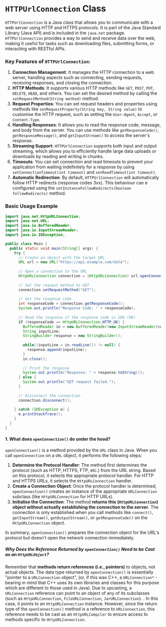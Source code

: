 # `HTTPUrlConnection` Class

`HTTPUrlConnection` is a Java class that allows you to communicate with a web server using HTTP and HTTPS protocols. It is part of the Java Standard Library (Java API) and is included in the `java.net` package. `HTTPUrlConnection` provides a way to send and receive data over the web, making it useful for tasks such as downloading files, submitting forms, or interacting with RESTful APIs.

### Key Features of `HTTPUrlConnection`:

1. **Connection Management**: It manages the HTTP connection to a web server, handling aspects such as connecting, sending requests, receiving responses, and closing the connection.
2. **HTTP Methods**: It supports various HTTP methods like `GET`, `POST`, `PUT`, `DELETE`, `HEAD`, and others. You can set the desired method by calling the `setRequestMethod(String method)` method.
3. **Request Properties**: You can set request headers and properties using methods like `setRequestProperty(String key, String value)` to customise the HTTP request, such as setting the `User-Agent`, `Accept`, or `Content-Type`.
4. **Handling Responses**: It allows you to read the response code, message, and body from the server. You can use methods like `getResponseCode()`, `getResponseMessage()`, and `getInputStream()` to access the server's response.
5. **Streaming Support**: `HTTPUrlConnection` supports both input and output streaming, which allows you to efficiently handle large data uploads or downloads by reading and writing in chunks.
6. **Timeouts**: You can set connection and read timeouts to prevent your application from waiting indefinitely for a response by using `setConnectionTimeout(int timeout)` and `setReadTimeout(int timeout)`.
7. **Automatic Redirection**: By default, `HTTPUrlConnection` will automatically follow HTTP redirects (response codes 3xx). This behaviour can e configured using the `setInstanceFollowRedirects(boolean followRedirects)` method.

### Basic Usage Example

```java
import java.net.HttpURLConnection;
import java.net.URL;
import java.io.BufferedReader;
import java.io.InputStreamReader;
import java.io.IOException;

public class Main {
  public static void main(String[] args) {
    try {
      // Create an object with the target URL
      URL url = new URL("https://api.example.com/data");
      
      // Open a connection to the URL
      HttpURLConnection connection = (HttpURLConnection) url.openConnection();
      
      // Set the request method to GET
      connection.setRequestMethod("GET");
      
      // Get the response code
      int responseCode = connection.getResponseCode();
      System.out.println("Response Code: " + responseCode);
      
      // Read the response if the response code is 200 (OK)
      if (responseCode == HttpURLConnection.HTTP_OK) {
        BufferedReader in = new BufferedReader(new InputStreamReader(connection.getInputStream()));
        String inputLine;
        StringBuilder response = new StringBuilder();
        
        while((inputLine = in.readLine()) != null) {
          response.append(inputLine);
        }
        in.close();
        
        // Print the response
        System.out.println("Response: " + response.toString());
      } else {
        System.out.println("GET request failed.");
      }
      
      // Disconnect the connection
      connection.disconnect();
      
    } catch (IOException e) {
      e.printStackTrace();
    }
  }
}
```



#### 1. What does `openConnection()` do under the hood?

`openConnection()` is a method provided by the `URL` class in Java. When you call `openConnection` on a `URL` object, it performs the following steps:

1. **Determine the Protocol Handler**: The method first determines the protocol (such as HTTP, HTTPS, FTP, etc.) from the URL string. Based on this protocol, it selects the appropriate protocol handler. For HTTP and HTTPS URLs, it selects the `HttpURLConnection` handler.
2. **Create a Connection Object**: Once the protocol handler is determined, `openConnection()` creates an instance of the appropriate `URLConnection` subclass (like `HttpURLConnection` for HTTP URLs).
3. **Initialise the Connection**: The method **returns this (`HttpURLConnection`) object without actually establishing the connection to the server**. The connection is only established when you call methods like `connect()`, `getInputStream()`, `getOutputStream()`, or `getResponseCode()` on the `HttpURLConnection` object.

In summary, `openConnection()` prepares the connection object for the URL's protocol but doesn't open the network connection immediately.

##### Why Does the Reference Returned by `openConnection()` Need to be Cast as an `HttpURLObject`?

Remember that **methods return references (i.e., pointers)** to objects, not actual objects. The data type returned by `openConnection()` is essentially "pointer to a `URLConnection` object", (or, if this was C++, a `URLConnection*` - bearing in mind that C++ uses its own libraries and classes for this purpose which are different to those used in Java). Due to upcasting, a `URLConnection` reference can point to an object of any of its subclasses (such as `HttpURLConnection`, `FileURLConnection`, `JarURLConnection`). . In this case, it points to an `HttpURLConnection` instance. However, since the return type of the `openConnection()` method is a reference to `URLConnection`, this reference needs to be cast as an `HttpURLCompiler` to ensure access to methods specific to `HttpURLConnection`.





































